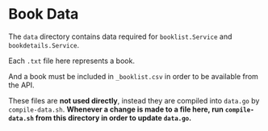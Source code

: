 # Book Data

The `data` directory contains data required for `booklist.Service` and
 `bookdetails.Service`.
 
 Each `.txt` file here represents a book.
 
 And a book must be included in `_booklist.csv` in order to be available from
  the API.
  
 These files are **not used directly**, instead they are compiled into `data.go` by `compile-data.sh`. **Whenever a change is made to a file here, run
  `compile-data.sh` from this directory in order to update `data.go`.**
  